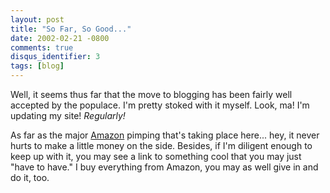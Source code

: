 ```yaml
---
layout: post
title: "So Far, So Good..."
date: 2002-02-21 -0800
comments: true
disqus_identifier: 3
tags: [blog]
---
```

Well, it seems thus far that the move to blogging has been fairly well
accepted by the populace. I'm pretty stoked with it myself. Look, ma!
I'm updating my site! *Regularly!*
 
 As far as the major [Amazon](http://www.amazon.com/) pimping that's
taking place here... hey, it never hurts to make a little money on the
side. Besides, if I'm diligent enough to keep up with it, you may see a
link to something cool that you may just "have to have." I buy
everything from Amazon, you may as well give in and do it, too.
